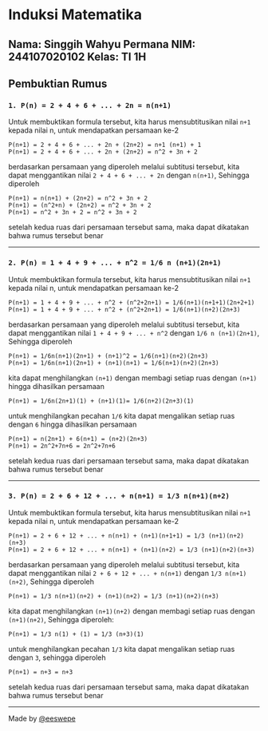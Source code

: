 # Induksi Matematika
Nama: Singgih Wahyu Permana
NIM: 244107020102
Kelas: TI 1H
---
## Pembuktian Rumus
### `1. P(n) = 2 + 4 + 6 + ... + 2n = n(n+1)`
Untuk membuktikan formula tersebut, kita harus mensubtitusikan nilai `n+1` kepada nilai n, untuk mendapatkan persamaan ke-2
```
P(n+1) = 2 + 4 + 6 + ... + 2n + (2n+2) = n+1 (n+1) + 1
P(n+1) = 2 + 4 + 6 + ... + 2n + (2n+2) = n^2 + 3n + 2
```
berdasarkan persamaan yang diperoleh melalui subtitusi tersebut, kita dapat menggantikan nilai ` 2 + 4 + 6 + ... + 2n ` dengan `n(n+1)`, Sehingga diperoleh
```
P(n+1) = n(n+1) + (2n+2) = n^2 + 3n + 2
P(n+1) = (n^2+n) + (2n+2) = n^2 + 3n + 2
P(n+1) = n^2 + 3n + 2 = n^2 + 3n + 2
```
setelah kedua ruas dari persamaan tersebut sama, maka dapat dikatakan bahwa rumus tersebut benar

---

### `2. P(n) = 1 + 4 + 9 + ... + n^2 = 1/6 n (n+1)(2n+1)`
Untuk membuktikan formula tersebut, kita harus mensubtitusikan nilai `n+1` kepada nilai n, untuk mendapatkan persamaan ke-2
```
P(n+1) = 1 + 4 + 9 + ... + n^2 + (n^2+2n+1) = 1/6(n+1)(n+1+1)(2n+2+1)
P(n+1) = 1 + 4 + 9 + ... + n^2 + (n^2+2n+1) = 1/6(n+1)(n+2)(2n+3)
```
berdasarkan persamaan yang diperoleh melalui subtitusi tersebut, kita dapat menggantikan nilai ` 1 + 4 + 9 + ... + n^2 ` dengan `1/6 n (n+1)(2n+1)`, Sehingga diperoleh
```
P(n+1) = 1/6n(n+1)(2n+1) + (n+1)^2 = 1/6(n+1)(n+2)(2n+3)
P(n+1) = 1/6n(n+1)(2n+1) + (n+1)(n+1) = 1/6(n+1)(n+2)(2n+3)
```
kita dapat menghilangkan `(n+1)` dengan membagi setiap ruas dengan `(n+1)` hingga dihasilkan persamaan
```
P(n+1) = 1/6n(2n+1)(1) + (n+1)(1)= 1/6(n+2)(2n+3)(1)
```
untuk menghilangkan pecahan `1/6` kita dapat mengalikan setiap ruas dengan `6` hingga dihasilkan persamaan 
```
P(n+1) = n(2n+1) + 6(n+1) = (n+2)(2n+3)
P(n+1) = 2n^2+7n+6 = 2n^2+7n+6 
```
setelah kedua ruas dari persamaan tersebut sama, maka dapat dikatakan bahwa rumus tersebut benar

---
### `3. P(n) = 2 + 6 + 12 + ... + n(n+1) = 1/3 n(n+1)(n+2)`
Untuk membuktikan formula tersebut, kita harus mensubtitusikan nilai `n+1` kepada nilai n, untuk mendapatkan persamaan ke-2
```
P(n+1) = 2 + 6 + 12 + ... + n(n+1) + (n+1)(n+1+1) = 1/3 (n+1)(n+2)(n+3)
P(n+1) = 2 + 6 + 12 + ... + n(n+1) + (n+1)(n+2) = 1/3 (n+1)(n+2)(n+3)
```
berdasarkan persamaan yang diperoleh melalui subtitusi tersebut, kita dapat menggantikan nilai ` 2 + 6 + 12 + ... + n(n+1) ` dengan `1/3 n(n+1)(n+2)`, Sehingga diperoleh
```
P(n+1) = 1/3 n(n+1)(n+2) + (n+1)(n+2) = 1/3 (n+1)(n+2)(n+3)
```
kita dapat menghilangkan `(n+1)(n+2)` dengan membagi setiap ruas dengan `(n+1)(n+2)`, Sehingga diperoleh:
```
P(n+1) = 1/3 n(1) + (1) = 1/3 (n+3)(1)
```
untuk menghilangkan pecahan `1/3` kita dapat mengalikan setiap ruas dengan `3`, sehingga diperoleh
```
P(n+1) = n+3 = n+3
```
setelah kedua ruas dari persamaan tersebut sama, maka dapat dikatakan bahwa rumus tersebut benar

---
Made by [@eeswepe](github.com/eeswepe)
